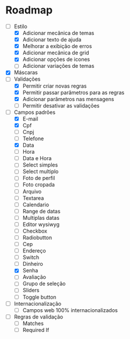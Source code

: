 # Roadmap

- [ ] Estilo
  - [x] Adicionar mecânica de temas
  - [x] Adicionar texto de ajuda
  - [x] Melhorar a exibição de erros
  - [x] Adicionar mecânica de grid
  - [x] Adicionar opções de icones
  - [ ] Adicionar variações de temas
- [x] Máscaras
- [ ] Validações
  - [x] Permitir criar novas regras
  - [x] Permitir passar parâmetros para as regras
  - [x] Adicionar parâmetros nas mensagens
  - [ ] Permitir desativar as validações
- [ ] Campos padrões
  - [x] E-mail
  - [x] Cpf
  - [ ] Cnpj
  - [ ] Telefone
  - [x] Data
  - [ ] Hora
  - [ ] Data e Hora
  - [ ] Select simples
  - [ ] Select multiplo
  - [ ] Foto de perfil
  - [ ] Foto cropada
  - [ ] Arquivo
  - [ ] Textarea
  - [ ] Calendario
  - [ ] Range de datas
  - [ ] Multiplas datas
  - [ ] Editor wysiwyg
  - [ ] Checkbox
  - [ ] Radiobutton
  - [ ] Cep
  - [ ] Endereço
  - [ ] Switch
  - [ ] Dinheiro
  - [x] Senha
  - [ ] Avaliação
  - [ ] Grupo de seleção
  - [ ] Sliders
  - [ ] Toggle button
- [ ] Internacionalização
  - [ ] Campos web 100% internacionalizados
- [ ] Regras de validação
  - [ ] Matches
  - [ ] Required If
